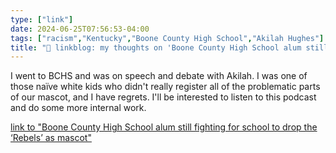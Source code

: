 ```yaml
---
type: ["link"]
date: 2024-06-25T07:56:53-04:00
tags: ["racism","Kentucky","Boone County High School","Akilah Hughes"]
title: "🔗 linkblog: my thoughts on 'Boone County High School alum still fighting for school to drop the ‘Rebels’ as mascot'"
---
```

I went to BCHS and was on speech and debate with Akilah. I was one of those naïve white kids who didn't really register all of the problematic parts of our mascot, and I have regrets. I'll be interested to listen to this podcast and do some more internal work.

[link to "Boone County High School alum still fighting for school to drop the ‘Rebels’ as mascot"](https://www.lpm.org/news/2024-06-25/boone-county-high-school-alum-still-fighting-for-school-to-drop-the-rebels-as-mascot)
